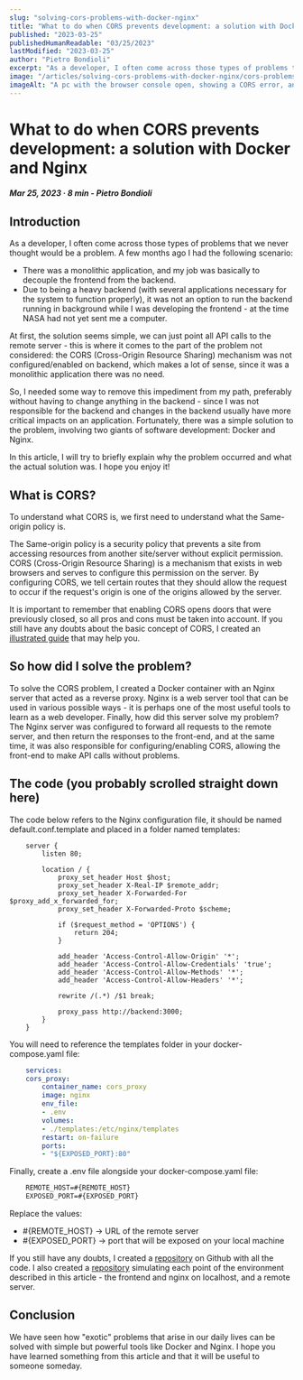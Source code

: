 ```yaml
---
slug: "solving-cors-problems-with-docker-nginx"
title: "What to do when CORS prevents development: a solution with Docker and Nginx"
published: "2023-03-25"
publishedHumanReadable: "03/25/2023"
lastModified: "2023-03-25"
author: "Pietro Bondioli"
excerpt: "As a developer, I often come across those types of problems that we never thought would be a problem. I bet CORS has already given you a headache at some point. In this article, I will try to briefly explain my specific problem and how I managed to solve it."
image: "/articles/solving-cors-problems-with-docker-nginx/cors-problems.png"
imageAlt: "A pc with the browser console open, showing a CORS error, and beside it a man with a headache"
---
```


# What to do when CORS prevents development: a solution with Docker and Nginx

##### Mar 25, 2023 · 8 min - Pietro Bondioli

## Introduction

As a developer, I often come across those types of problems that we never thought would be a problem. A few months ago I had the following scenario:

- There was a monolithic application, and my job was basically to decouple the frontend from the backend.
- Due to being a heavy backend (with several applications necessary for the system to function properly), it was not an option to run the backend running in background while I was developing the frontend - at the time NASA had not yet sent me a computer.

At first, the solution seems simple, we can just point all API calls to the remote server - this is where it comes to the part of the problem not considered: the CORS (Cross-Origin Resource Sharing) mechanism was not configured/enabled on backend, which makes a lot of sense, since it was a monolithic application there was no need.

So, I needed some way to remove this impediment from my path, preferably without having to change anything in the backend - since I was not responsible for the backend and changes in the backend usually have more critical impacts on an application. Fortunately, there was a simple solution to the problem, involving two giants of software development: Docker and Nginx.

In this article, I will try to briefly explain why the problem occurred and what the actual solution was. I hope you enjoy it!

## What is CORS?

To understand what CORS is, we first need to understand what the Same-origin policy is.

The Same-origin policy is a security policy that prevents a site from accessing resources from another site/server without explicit permission. CORS (Cross-Origin Resource Sharing) is a mechanism that exists in web browsers and serves to configure this permission on the server. By configuring CORS, we tell certain routes that they should allow the request to occur if the request's origin is one of the origins allowed by the server.

It is important to remember that enabling CORS opens doors that were previously closed, so all pros and cons must be taken into account. If you still have any doubts about the basic concept of CORS, I created an [illustrated guide](/articles/cors-illustrated-guide) that may help you.

## So how did I solve the problem?

To solve the CORS problem, I created a Docker container with an Nginx server that acted as a reverse proxy. Nginx is a web server tool that can be used in various possible ways - it is perhaps one of the most useful tools to learn as a web developer. Finally, how did this server solve my problem? The Nginx server was configured to forward all requests to the remote server, and then return the responses to the front-end, and at the same time, it was also responsible for configuring/enabling CORS, allowing the front-end to make API calls without problems.

## The code (you probably scrolled straight down here)

The code below refers to the Nginx configuration file, it should be named default.conf.template and placed in a folder named templates:

```nginx
    server {
        listen 80;

        location / {
            proxy_set_header Host $host;
            proxy_set_header X-Real-IP $remote_addr;
            proxy_set_header X-Forwarded-For $proxy_add_x_forwarded_for;
            proxy_set_header X-Forwarded-Proto $scheme;

            if ($request_method = 'OPTIONS') {
                return 204;
            }

            add_header 'Access-Control-Allow-Origin' '*';
            add_header 'Access-Control-Allow-Credentials' 'true';
            add_header 'Access-Control-Allow-Methods' '*';
            add_header 'Access-Control-Allow-Headers' '*';

            rewrite /(.*) /$1 break;

            proxy_pass http://backend:3000;
        }
    }
```

You will need to reference the templates folder in your docker-compose.yaml file:

```yaml
    services:
    cors_proxy:
        container_name: cors_proxy
        image: nginx
        env_file:
        - .env
        volumes:
        - ./templates:/etc/nginx/templates
        restart: on-failure
        ports:
        - "${EXPOSED_PORT}:80"
```

Finally, create a .env file alongside your docker-compose.yaml file:

```txt
    REMOTE_HOST=#{REMOTE_HOST}
    EXPOSED_PORT=#{EXPOSED_PORT}
```

Replace the values:

- #{REMOTE_HOST} → URL of the remote server
- #{EXPOSED_PORT} → port that will be exposed on your local machine

If you still have any doubts, I created a [repository](https://github.com/bondiolipietro/cors-proxy-nginx-server) on Github with all the code. I also created a [repository](https://github.com/bondiolipietro/docker-nginx-reverse-proxy-example) simulating each point of the environment described in this article - the frontend and nginx on localhost, and a remote server.

## Conclusion

We have seen how "exotic" problems that arise in our daily lives can be solved with simple but powerful tools like Docker and Nginx. I hope you have learned something from this article and that it will be useful to someone someday.
